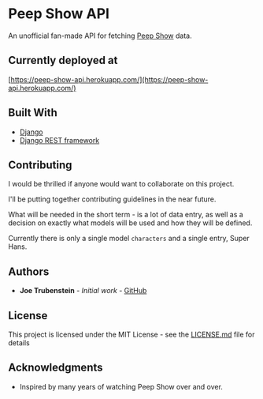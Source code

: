 # Peep Show API

An unofficial fan-made API for fetching [Peep Show](https://www.channel4.com/programmes/peep-show) data.

## Currently deployed at

[https://peep-show-api.herokuapp.com/](https://peep-show-api.herokuapp.com/)

## Built With

* [Django](https://www.djangoproject.com/) 
* [Django REST framework](https://www.django-rest-framework.org/) 

## Contributing

I would be thrilled if anyone would want to collaborate on this project.

I'll be putting together contributing guidelines in the near future.

What will be needed in the short term - is a lot of data entry, 
as well as a decision on exactly what models will be used and how they will be defined. 

Currently there is only a single model ```characters``` and a single entry, Super Hans.

## Authors

* **Joe Trubenstein** - *Initial work* - [GitHub](https://github.com/JoeTrubenstein)

## License

This project is licensed under the MIT License - see the [LICENSE.md](LICENSE.md) file for details

## Acknowledgments

* Inspired by many years of watching Peep Show over and over.

